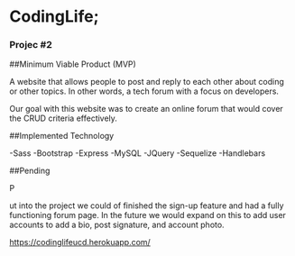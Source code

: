 <h1> CodingLife; </h1>  <h3> Projec #2 </h3>

##Minimum Viable Product (MVP)

A website that allows people to post and reply to each other about coding or other topics. In other words, a tech forum with a focus on developers.

Our goal with this website was to create an online forum that would cover the CRUD criteria effectively.

##Implemented Technology

-Sass
-Bootstrap
-Express
-MySQL
-JQuery
-Sequelize
-Handlebars


##Pending

P

ut into the project we could of finished the sign-up feature and had a fully functioning forum page.
In the future we would expand on this to add user accounts to add a bio, post signature, and account photo.

https://codinglifeucd.herokuapp.com/


